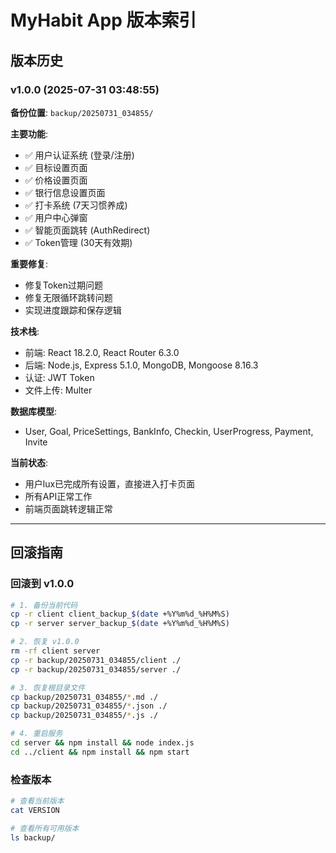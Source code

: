 # MyHabit App 版本索引

## 版本历史

### v1.0.0 (2025-07-31 03:48:55)
**备份位置**: `backup/20250731_034855/`

**主要功能**:
- ✅ 用户认证系统 (登录/注册)
- ✅ 目标设置页面
- ✅ 价格设置页面  
- ✅ 银行信息设置页面
- ✅ 打卡系统 (7天习惯养成)
- ✅ 用户中心弹窗
- ✅ 智能页面跳转 (AuthRedirect)
- ✅ Token管理 (30天有效期)

**重要修复**:
- 修复Token过期问题
- 修复无限循环跳转问题
- 实现进度跟踪和保存逻辑

**技术栈**:
- 前端: React 18.2.0, React Router 6.3.0
- 后端: Node.js, Express 5.1.0, MongoDB, Mongoose 8.16.3
- 认证: JWT Token
- 文件上传: Multer

**数据库模型**:
- User, Goal, PriceSettings, BankInfo, Checkin, UserProgress, Payment, Invite

**当前状态**:
- 用户lux已完成所有设置，直接进入打卡页面
- 所有API正常工作
- 前端页面跳转逻辑正常

---

## 回滚指南

### 回滚到 v1.0.0
```bash
# 1. 备份当前代码
cp -r client client_backup_$(date +%Y%m%d_%H%M%S)
cp -r server server_backup_$(date +%Y%m%d_%H%M%S)

# 2. 恢复 v1.0.0
rm -rf client server
cp -r backup/20250731_034855/client ./
cp -r backup/20250731_034855/server ./

# 3. 恢复根目录文件
cp backup/20250731_034855/*.md ./
cp backup/20250731_034855/*.json ./
cp backup/20250731_034855/*.js ./

# 4. 重启服务
cd server && npm install && node index.js
cd ../client && npm install && npm start
```

### 检查版本
```bash
# 查看当前版本
cat VERSION

# 查看所有可用版本
ls backup/
```
